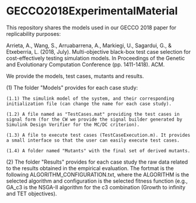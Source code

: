 # GECCO2018ExperimentalMaterial
This repository shares the models used in our GECCO 2018 paper for replicability purposes:

Arrieta, A., Wang, S., Arruabarrena, A., Markiegi, U., Sagardui, G., & Etxeberria, L. (2018, July). Multi-objective black-box test case selection for cost-effectively testing simulation models. In Proceedings of the Genetic and Evolutionary Computation Conference (pp. 1411-1418). ACM.

We provide the models, test cases, mutants and results.

(1) The folder "Models" provides for each case study:
	
	(1.1) The simulink model of the system, and their corresponding initialization file (can change the name for each case study).
	
	(1.2) A file named as "TestCases.mat" providing the test cases in signal form (for the CW we provide the signal builder generated by Simulink Design Verifier for the MC/DC criterion).
	
	(1.3) A file to execute test cases (TestCaseExecution.m). It provides a small interface so that the user can easily execute test cases.
	
	(1.4) A folder named "Mutants" with the final set of derived mutants.

(2) The folder "Results" provides for each case study the raw data related to the results obtained in the empirical evaluation. The fortmat is the following ALGORITHM_CONFIGURATION.txt, where the ALGORITHM is the selected algorithm and configuration is the selected fitness function (e.g., GA_c3 is the NSGA-II algorithm for the c3 combination (Growth to infinity and TET objectives). 

